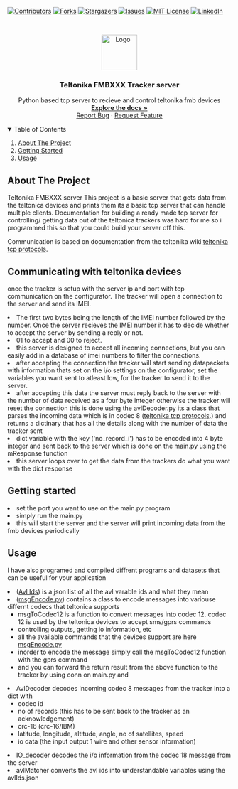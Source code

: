 <!-- PROJECT SHIELDS -->
<!--
*** I'm using markdown "reference style" links for readability.
*** Reference links are enclosed in brackets [ ] instead of parentheses ( ).
*** See the bottom of this document for the declaration of the reference variables
*** for contributors-url, forks-url, etc. This is an optional, concise syntax you may use.
*** https://www.markdownguide.org/basic-syntax/#reference-style-links
-->
[![Contributors][contributors-shield]][contributors-url]
[![Forks][forks-shield]][forks-url]
[![Stargazers][stars-shield]][stars-url]
[![Issues][issues-shield]][issues-url]
[![MIT License][license-shield]][license-url]
[![LinkedIn][linkedin-shield]][linkedin-url]
<!-- PROJECT LOGO -->
<br />
<p align="center">
  <a href="https://github.com/karticr/Teltonika_FMBXXX_TCP_Server#getting-started">
    <img src="images/logo.png" alt="Logo" width="80" height="80">
  </a>

  <h3 align="center">Teltonika FMBXXX Tracker server</h3>

  <p align="center">
    Python based tcp server to recieve and control teltonika fmb devices
    <br />
    <a href="https://github.com/karticr/Teltonika_FMBXXX_TCP_Server#getting-started"><strong>Explore the docs »</strong></a>
    <br />
    <a href="https://github.com/karticr/Teltonika_FMBXXX_TCP_Server/issues">Report Bug</a>
    ·
    <a href="https://github.com/karticr/Teltonika_FMBXXX_TCP_Server/issues">Request Feature</a>
  </p>
</p>


<!-- TABLE OF CONTENTS -->
<details open="open">
  <summary>Table of Contents</summary>
  <ol>
    <li>
      <a href="#about-the-project">About The Project</a>
    </li>
    <li>
      <a href="#getting-started">Getting Started</a>
    </li>
    <li><a href="#usage">Usage</a></li>
  </ol>
</details>


<!-- ABOUT THE PROJECT -->
## About The Project

Teltonika FMBXXX server
This project is a basic server that gets data from the teltonica devices and prints them its a basic tcp server that can handle multiple clients. Documentation for building a ready made tcp server for controlling/ getting data out of the teltonica trackers was hard for me so i programmed this so that you could build your server off this.

Communication is based on documentation from the teltonika wiki <a href="https://wiki.teltonika-sas.com/wikibase/index.php?title=Teltonika_data_sending/receiving_protocols&mobileaction=toggle_view_mobile">teltonika tcp protocols</a>.


## Communicating with teltonika devices

once the tracker is setup with the server ip and port with tcp communication on the configurator. The tracker will open a connection to the server and send its IMEI.

<li>The first two bytes being the length of the IMEI number followed by the number. Once the server recieves the IMEI number it has to decide whether to accept the server by sending a reply or not.</li>

<li>01 to accept and 00 to reject.</li>

<li>this server is designed to accept all  incoming connections, but you can easily add in a  database of imei numbers to filter the connections.</li>

<li>after accepting the connection the tracker will start sending datapackets with information thats set on the i/o settings on the configurator, set the variables you want sent to atleast low, for the tracker to send it to the server.</li>
<li>after accepting this data the server must reply back to the server with the number of data received as a four byte integer otherwise the tracker will reset the connection this is done using the avlDecoder.py   its a class that parses the incoming data which is in codec 8 (<a href="https://wiki.teltonika-sas.com/wikibase/index.php?title=Teltonika_data_sending/receiving_protocols&mobileaction=toggle_view_mobile">teltonika tcp protocols</a>.) and returns a dictinary that has all the details along with the number of data the tracker sent</li>
<li>dict variable with the key ('no_record_i') has to be encoded into 4 byte integer and sent back to the server which is done on the main.py using the mResponse function</li>
<li>this server loops over to get the data from the trackers do what you want with the dict response</li>

## Getting started

<li>set the port you want to use on the main.py program</li>
<li>simply run the main.py </li>
<li>this will start the server and the server will print incoming data from the fmb devices periodically </li>

## Usage
I have also programed and compiled diffrent programs and datasets that can be useful for your application
<li>(<a href="https://github.com/karticr/Teltonika_FMBXXX_TCP_Server/blob/main/avlIds.json">Avl Ids</a>) is a json list of all the avl varable ids and what they mean</li>
<li>(<a href="https://github.com/karticr/Teltonika_FMBXXX_TCP_Server/blob/main/msgEncoder.py">msgEncode.py</a>) contains a class to encode messages into variouse differnt codecs that teltonica supports
    <ul>
        <li>msgToCodec12 is a function to convert messages into codec 12. codec 12 is used by the teltonica devices to accept sms/gprs commands</li>
        <li>controlling outputs, getting io information, etc</li>
        <li>all the available commands that the devices support are here <a href="https://wiki.teltonika-gps.com/view/Template:FMB_SMS/GPRS_Commands">msgEncode.py</a>
        </li>
        <li>inorder to encode the message simply call the  msgToCodec12 function with the gprs command </li>
        <li>and you can forward the return result from the above function to the tracker by using conn on main.py and  </li>
    </ul>
</li>
<li>AvlDecoder decodes incoming codec 8 messages from the tracker into a dict with 
    <ul>
        <li>codec id</li>
        <li>no of records (this has to be sent back to the tracker as an acknowledgement)</li>
        <li>crc-16 (crc-16/IBM)</li>
        <li>latitude, longitude, altitude, angle, no of satellites, speed</li>
        <li>io data (the input output 1 wire and other sensor information)</li>
    </ul>
</li>
<li>IO_decoder decodes the i/o information from the codec 18 message from the server</li>
<li>avlMatcher converts the avl ids into understandable variables using the avlIds.json</li>


<!-- MARKDOWN LINKS & IMAGES -->
<!-- https://www.markdownguide.org/basic-syntax/#reference-style-links -->
[contributors-shield]: https://img.shields.io/github/contributors/karticr/Teltonika_FMBXXX_TCP_Server?style=for-the-badge
[contributors-url]: https://github.com/karticr/Teltonika_FMBXXX_TCP_Server/graphs/contributors

[forks-shield]: https://img.shields.io/github/forks/karticr/Teltonika_FMBXXX_TCP_Server?style=for-the-badge
[forks-url]: https://github.com/karticr/Teltonika_FMBXXX_TCP_Server/network/members

[stars-shield]: https://img.shields.io/github/stars/karticr/Teltonika_FMBXXX_TCP_Server?style=for-the-badge
[stars-url]: https://github.com/karticr/Teltonika_FMBXXX_TCP_Server/stargazers
[issues-shield]: https://img.shields.io/github/issues/karticr/Teltonika_FMBXXX_TCP_Server?style=for-the-badge
[issues-url]: https://github.com/karticr/Teltonika_FMBXXX_TCP_Server/issues
[license-shield]: https://img.shields.io/github/license/karticr/Teltonika_FMBXXX_TCP_Server?style=for-the-badge
[license-url]: https://github.com/karticr/Teltonika_FMBXXX_TCP_Server/blob/main/LICENSE
[linkedin-shield]: https://img.shields.io/badge/-upwork-black.svg?style=for-the-badge&logo=upwork&colorB=555
[linkedin-url]: https://www.upwork.com/freelancers/~01d20139671a0c34bb
[product-screenshot]: images/screenshot.png
